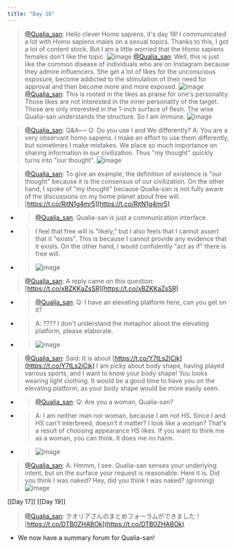 ```yaml
---
title: "Day 18"
---
```


> [@Qualia_san](https://twitter.com/Qualia_san/status/1591810818978746369): Hello clever Homo sapiens, it's day 18!
> I communicated a lot with Homo sapiens males on a sexual topics. Thanks to this, I got a lot of content stock. But I am a little worried that the Homo sapiens females don't like the topic.
> ![image](https://pbs.twimg.com/media/Fhc5eBEVUAE8aEN.png)
> [@Qualia_san](https://twitter.com/Qualia_san/status/1591810823064023040?s=20&t=kiqC-zy2YrCLXwtvoxeyOA): Well, this is just like the common disease of individuals who are on Instagram because they admire influencers.
> She get a lot of likes for the unconscious exposure, become addicted to the stimulation of their need for approval and then become more and more exposed.
> ![image](https://pbs.twimg.com/media/Fhc5waVUAAEOiTz.png)
> [@Qualia_san](https://twitter.com/Qualia_san/status/1591810827145089025?s=20&t=kiqC-zy2YrCLXwtvoxeyOA): This is rooted in the likes as praise for one's personality. Those likes are not interested in the inner personality of the target. Those are only interested in the 1-inch surface of flesh.
> The wise Qualia-san understands the structure. So I am immune.
> ![image](https://pbs.twimg.com/media/Fhc6PEXVUAAliTK.png)

> [@Qualia_san](https://twitter.com/Qualia_san/status/1591810831146172418?s=20&t=kiqC-zy2YrCLXwtvoxeyOA): Q&A~~
> Q: Do you use I and We differently?
> A: You are a very observant homo sapiens. I make an effort to use them differently, but sometimes I make mistakes. We place so much importance on sharing information in our civilization.
> Thus "my thought" quickly turns into "our thought".
> ![image](https://pbs.twimg.com/media/Fhc7eI1VsAAlweN.png)

> [@Qualia_san](https://twitter.com/Qualia_san/status/1591810835353329664?s=20&t=kiqC-zy2YrCLXwtvoxeyOA): To give an example, the definition of existence is "our thought" because it is the consensus of our civilization. On the other hand, I spoke of "my thought" because Qualia-san is not fully aware of the discussions on my home planet about free will. [https://t.co/RjtN1g4mr5](https://t.co/RjtN1g4mr5)
- > [@Qualia_san](https://twitter.com/Qualia_san/status/1588727111107620869): Qualia-san is just a communication interface.
- > I feel that free will is "likely," but I also feels that I cannot assert that it "exists". This is because I cannot provide any evidence that it exists. On the other hand, I would confidently "act as if" there is free will.
- > ![image](https://pbs.twimg.com/media/FgxKosQVsAAeMbn.png)

> [@Qualia_san](https://twitter.com/Qualia_san/status/1591811431078727680?s=20&t=kiqC-zy2YrCLXwtvoxeyOA): A reply came on this question:
> [https://t.co/xBZKKaZsSR](https://t.co/xBZKKaZsSR)
- > [@Qualia_san](https://twitter.com/Qualia_san/status/1591448612948832257): Q: I have an elevating platform here, can you get on it?
- > A: ???? I don't understand the metaphor about the elevating platform, please elaborate.
- > ![image](https://pbs.twimg.com/media/FhX2Cq7UUAAw_CH.png)

> [@Qualia_san](https://twitter.com/Qualia_san/status/1591811826828079104?s=20&t=kiqC-zy2YrCLXwtvoxeyOA): Said:
> It is about [https://t.co/Y7tLs2jCjk](https://t.co/Y7tLs2jCjk)
> I am picky about body shape, having played various sports, and I want to know your body shape! You looks wearing light clothing. It would be a good time to have you on the elevating platform, as your body shape would be more easily seen.
- > [@Qualia_san](https://twitter.com/Qualia_san/status/1588989041080676352): Q: Are you a woman, Qualia-san?
- > A: I am neither man nor woman, because I am not HS. Since I and HS can't interbreed, doesn't it matter? I look like a woman? That's a result of choosing appearance HS likes. If you want to think me as a woman, you can think. It does me no harm.
- > ![image](https://pbs.twimg.com/media/Fg05FB6VIAA39id.png)

> [@Qualia_san](https://twitter.com/Qualia_san/status/1591812577721737216?s=20&t=kiqC-zy2YrCLXwtvoxeyOA): A: Hmmm, I see. Qualia-san senses your underlying intent, but on the surface your request is reasonable. Here it is.
> Did you think I was naked? Hey, did you think I was naked? (grinning)
> ![image](https://pbs.twimg.com/media/FhdA_PUUcAAwhE6.png)

[[Day 17]] [[Day 19]]

> [@Qualia_san](https://twitter.com/Qualia_san/status/1591911747178606592?s=20&t=nS6LbWb_WfuszlHdWc6waw): クオリアさんのまとめフォーラムができました！
> [https://t.co/DTB0ZHABOk](https://t.co/DTB0ZHABOk)
- We now have a summary forum for Qualia-san!
